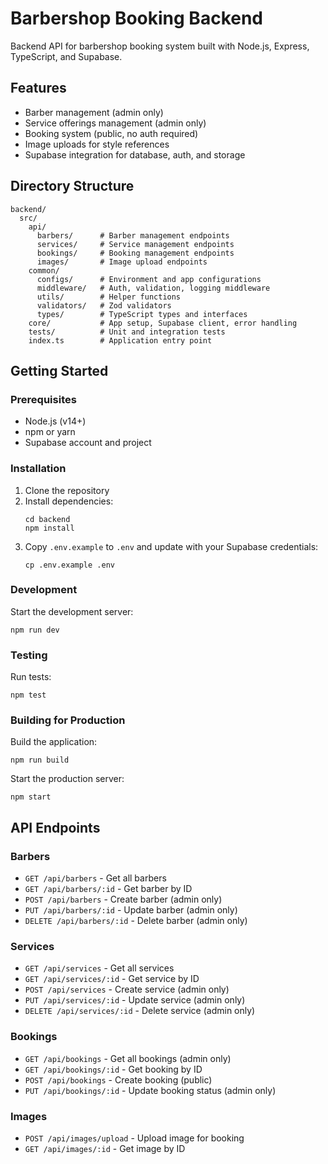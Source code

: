 # Barbershop Booking Backend

Backend API for barbershop booking system built with Node.js, Express, TypeScript, and Supabase.

## Features

- Barber management (admin only)
- Service offerings management (admin only)
- Booking system (public, no auth required)
- Image uploads for style references
- Supabase integration for database, auth, and storage

## Directory Structure

```
backend/
  src/
    api/
      barbers/      # Barber management endpoints
      services/     # Service management endpoints
      bookings/     # Booking management endpoints
      images/       # Image upload endpoints
    common/
      configs/      # Environment and app configurations
      middleware/   # Auth, validation, logging middleware
      utils/        # Helper functions
      validators/   # Zod validators
      types/        # TypeScript types and interfaces
    core/           # App setup, Supabase client, error handling
    tests/          # Unit and integration tests
    index.ts        # Application entry point
```

## Getting Started

### Prerequisites

- Node.js (v14+)
- npm or yarn
- Supabase account and project

### Installation

1. Clone the repository
2. Install dependencies:
   ```
   cd backend
   npm install
   ```
3. Copy `.env.example` to `.env` and update with your Supabase credentials:
   ```
   cp .env.example .env
   ```

### Development

Start the development server:

```
npm run dev
```

### Testing

Run tests:

```
npm test
```

### Building for Production

Build the application:

```
npm run build
```

Start the production server:

```
npm start
```

## API Endpoints

### Barbers

- `GET /api/barbers` - Get all barbers
- `GET /api/barbers/:id` - Get barber by ID
- `POST /api/barbers` - Create barber (admin only)
- `PUT /api/barbers/:id` - Update barber (admin only)
- `DELETE /api/barbers/:id` - Delete barber (admin only)

### Services

- `GET /api/services` - Get all services
- `GET /api/services/:id` - Get service by ID
- `POST /api/services` - Create service (admin only)
- `PUT /api/services/:id` - Update service (admin only)
- `DELETE /api/services/:id` - Delete service (admin only)

### Bookings

- `GET /api/bookings` - Get all bookings (admin only)
- `GET /api/bookings/:id` - Get booking by ID
- `POST /api/bookings` - Create booking (public)
- `PUT /api/bookings/:id` - Update booking status (admin only)

### Images

- `POST /api/images/upload` - Upload image for booking
- `GET /api/images/:id` - Get image by ID
